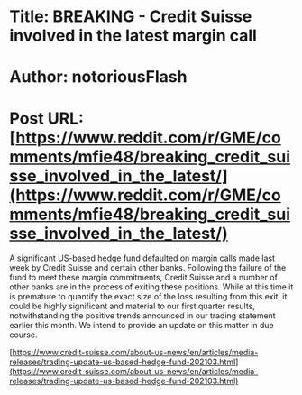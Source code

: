 # Title: BREAKING - Credit Suisse involved in the latest margin call
# Author: notoriousFlash
# Post URL: [https://www.reddit.com/r/GME/comments/mfie48/breaking_credit_suisse_involved_in_the_latest/](https://www.reddit.com/r/GME/comments/mfie48/breaking_credit_suisse_involved_in_the_latest/)



A significant US-based hedge fund defaulted on margin calls made last week by Credit Suisse and certain other banks. Following the failure of the fund to meet these margin commitments, Credit Suisse and a number of other banks are in the process of exiting these positions. While at this time it is premature to quantify the exact size of the loss resulting from this exit, it could be highly significant and material to our first quarter results, notwithstanding the positive trends announced in our trading statement earlier this month. We intend to provide an update on this matter in due course.  

[https://www.credit-suisse.com/about-us-news/en/articles/media-releases/trading-update-us-based-hedge-fund-202103.html](https://www.credit-suisse.com/about-us-news/en/articles/media-releases/trading-update-us-based-hedge-fund-202103.html)